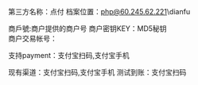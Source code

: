 ﻿第三方名称：点付
档案位置：php@60.245.62.221\dianfu  
  
商戶號:商户提供的商户号
商户密钥KEY：MD5秘钥  
商户交易帐号：
  
支持payment：支付宝扫码,支付宝手机
  
现有渠道：支付宝扫码,支付宝手机
测试到账：支付宝扫码